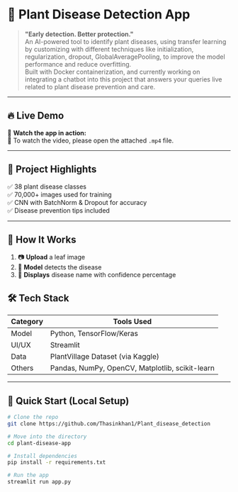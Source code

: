 # 🌿 Plant Disease Detection App

> **"Early detection. Better protection."**  
> An AI-powered tool to identify plant diseases, using transfer learning by customizing with different techniques like initialization, regularization, dropout, GlobalAveragePooling, to improve the model performance and reduce overfitting.  
> Built with Docker containerization, and currently working on integrating a chatbot into this project that answers your queries live related to plant disease prevention and care.

---

## 🔥 Live Demo

🎥 **Watch the app in action:**  
📌 To watch the video, please open the attached `.mp4` file.

---

## 🌱 Project Highlights

✅ 38 plant disease classes  
✅ 70,000+ images used for training  
✅ CNN with BatchNorm & Dropout for accuracy  
✅ Disease prevention tips included

---

## 🧠 How It Works

1. 📷 **Upload** a leaf image  
2. 🤖 **Model** detects the disease  
3. 📌 **Displays** disease name with confidence percentage  

## 🛠️ Tech Stack

| Category     | Tools Used                                  |
|--------------|---------------------------------------------|
| Model        | Python, TensorFlow/Keras                    |
| UI/UX        | Streamlit                                   |
| Data         | PlantVillage Dataset (via Kaggle)           |
| Others       | Pandas, NumPy, OpenCV, Matplotlib, scikit-learn |

---

## 🚀 Quick Start (Local Setup)

```bash
# Clone the repo
git clone https://github.com/Thasinkhan1/Plant_disease_detection

# Move into the directory
cd plant-disease-app

# Install dependencies
pip install -r requirements.txt

# Run the app
streamlit run app.py  
